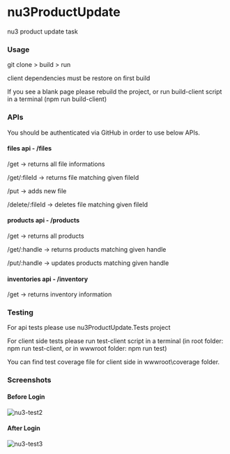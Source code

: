 # nu3ProductUpdate
nu3 product update task

### Usage
git clone > build > run

client dependencies must be restore on first build 

If you see a blank page please rebuild the project, or run build-client script in a terminal (npm run build-client)

### APIs

You should be authenticated via GitHub in order to use below APIs. 

#### files api  - /files

/get -> returns all file informations

/get/:fileId -> returns  file matching given fileId

/put -> adds new file

/delete/:fileId -> deletes file matching given fileId

#### products api  - /products

/get -> returns all products

/get/:handle -> returns products matching given handle

/put/:handle -> updates products matching given handle

#### inventories api - /inventory

/get -> returns inventory information

### Testing
For api tests please use nu3ProductUpdate.Tests project

For client side tests please run test-client script in a terminal (in root folder: npm run test-client,  or in wwwroot folder: npm run test) 

You can find test coverage file for client side in wwwroot\coverage folder.

### Screenshots
#### Before Login
![nu3-test2](https://user-images.githubusercontent.com/29313362/107345415-94621900-6ad4-11eb-803e-1886794ec669.PNG)

#### After Login
![nu3-test3](https://user-images.githubusercontent.com/29313362/107345409-93c98280-6ad4-11eb-90bb-9d1c1e10a221.PNG)

